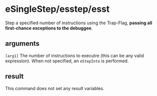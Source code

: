 # eSingleStep/esstep/esst

Step a specified number of instructions using the Trap-Flag, **passing all first-chance exceptions to the debuggee**.

## arguments

`[arg1]` The number of instructions to executre (this can be any valid expression). When not specified, an `eStepInto` is performed.

## result

This command does not set any result variables.
